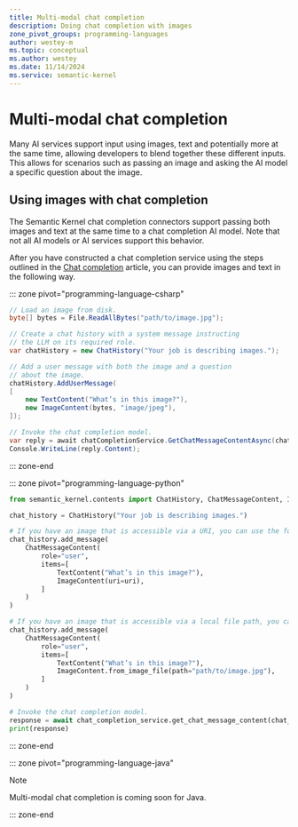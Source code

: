 ```yaml
---
title: Multi-modal chat completion
description: Doing chat completion with images
zone_pivot_groups: programming-languages
author: westey-m
ms.topic: conceptual
ms.author: westey
ms.date: 11/14/2024
ms.service: semantic-kernel
---
```


# Multi-modal chat completion

Many AI services support input using images, text and potentially more at the same time, allowing developers to blend together
these different inputs. This allows for scenarios such as passing an image and asking the AI model a specific question about
the image.

## Using images with chat completion

The Semantic Kernel chat completion connectors support passing both images and text at the same time to a chat completion AI model.
Note that not all AI models or AI services support this behavior.

After you have constructed a chat completion service using the steps outlined in the [Chat completion](./index.md) article,
you can provide images and text in the following way.

::: zone pivot="programming-language-csharp"

```csharp
// Load an image from disk.
byte[] bytes = File.ReadAllBytes("path/to/image.jpg");

// Create a chat history with a system message instructing
// the LLM on its required role.
var chatHistory = new ChatHistory("Your job is describing images.");

// Add a user message with both the image and a question
// about the image.
chatHistory.AddUserMessage(
[
    new TextContent("What’s in this image?"),
    new ImageContent(bytes, "image/jpeg"),
]);

// Invoke the chat completion model.
var reply = await chatCompletionService.GetChatMessageContentAsync(chatHistory);
Console.WriteLine(reply.Content);
```

::: zone-end

::: zone pivot="programming-language-python"

```python
from semantic_kernel.contents import ChatHistory, ChatMessageContent, ImageContent, TextContent

chat_history = ChatHistory("Your job is describing images.")

# If you have an image that is accessible via a URI, you can use the following code.
chat_history.add_message(
    ChatMessageContent(
        role="user",
        items=[
            TextContent("What’s in this image?"),
            ImageContent(uri=uri),
        ]
    )
)

# If you have an image that is accessible via a local file path, you can use the following code.
chat_history.add_message(
    ChatMessageContent(
        role="user",
        items=[
            TextContent("What’s in this image?"),
            ImageContent.from_image_file(path="path/to/image.jpg"),
        ]
    )
)

# Invoke the chat completion model.
response = await chat_completion_service.get_chat_message_content(chat_history)
print(response)
```

::: zone-end

::: zone pivot="programming-language-java"

> [!NOTE]
> Multi-modal chat completion is coming soon for Java.

::: zone-end
